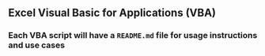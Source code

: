 ## Excel Visual Basic for Applications (VBA)
### Each VBA script will have a `README.md` file for usage instructions and use cases


